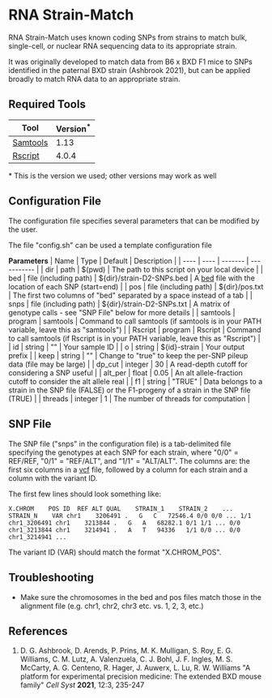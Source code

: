 RNA Strain-Match
================

RNA Strain-Match uses known coding SNPs from strains to match bulk, single-cell, or nuclear RNA sequencing data to its appropriate strain.

It was originally developed to match data from B6 x BXD F1 mice to SNPs identified in the paternal BXD strain (Ashbrook 2021), but can be applied broadly to match RNA data to an appropriate strain.

Required Tools
--------------

| Tool | Version<sup>*</sup> |
| ---- | ---------- |
| [Samtools](https://www.htslib.org/) | 1.13 |
| [Rscript](https://www.r-project.org/) | 4.0.4 |

\* This is the version we used; other versions may work as well

Configuration File
------------------

The configuration file specifies several parameters that can be modified by the user. 

The file "config.sh" can be used a template configuration file

**Parameters**
| Name | Type | Default | Description |
| ---- | ---- | ------- | ----------- |
| dir  | path | $(pwd) | The path to this script on your local device |
| bed  | file (including path) | ${dir}/strain-D2-SNPs.bed | A [bed](http://genome.ucsc.edu/FAQ/FAQformat#format1) file with the location of each SNP (start=end) |
| pos | file (including path) | ${dir}/pos.txt | The first two columns of "bed" separated by a space instead of a tab |
| snps | file (including path) | ${dir}/strain-D2-SNPs.txt | A matrix of genotype calls - see "SNP File" below for more details |
| samtools | program | samtools | Command to call samtools (if samtools is in your PATH variable, leave this as "samtools") |
| Rscript | program | Rscript | Command to call samtools (if Rscript is in your PATH variable, leave this as "Rscript") |
| id | string | "" | Your sample ID |
| o | string | ${id}-strain | Your output prefix |
| keep | string | "" | Change to "true" to keep the per-SNP pileup data (file may be large) |
| dp_cut | integer | 30 | A read-depth cutoff for considering a SNP useful |
| alt_per | float | 0.05 | An alt allele-fraction cutoff to consider the alt allele real |
| f1 | string | "TRUE" | Data belongs to a strain in the SNP file (FALSE) or the F1-progeny of a strain in the SNP file (TRUE) |
| threads | integer | 1 | The number of threads for computation |

SNP File
--------

The SNP file ("snps" in the configuration file) is a tab-delimited file specifying the genotypes at each SNP for each strain, where "0/0" = REF/REF, "0/1" = "REF/ALT", and "1/1" = "ALT/ALT". The columns are: the first six columns in a [vcf](http://genome.ucsc.edu/goldenPath/help/vcf.html) file, followed by a column for each strain and a column with the variant ID. 

The first few lines should look something like:

`X.CHROM	POS	ID	REF	ALT	QUAL	STRAIN_1	STRAIN_2	...	STRAIN_N	VAR
chr1	3206491	.	G	C	72546.4	0/0	0/0	...	1/1	chr1_3206491
chr1	3213844	.	G	A	68282.1	0/1	1/1	...	0/0	chr1_3213844
chr1	3214941	.	A	T	94336	1/1	0/0	...	0/0	chr1_3214941
...`

The variant ID (VAR) should match the format "X.CHROM_POS".


Troubleshooting
---------------

* Make sure the chromosomes in the bed and pos files match those in the alignment file (e.g. chr1, chr2, chr3 etc. vs. 1, 2, 3, etc.)

References
----------
1. D. G. Ashbrook, D. Arends, P. Prins, M. K. Mulligan, S. Roy, E. G. Williams, C. M. Lutz, A. Valenzuela, C. J. Bohl, J. F. Ingles, M. S. McCarty, A. G. Centeno, R. Hager, J. Auwerx, L. Lu, R. W. Williams "A platform for experimental precision medicine: The extended BXD mouse family" *Cell Syst* **2021**, 12:3, 235-247
